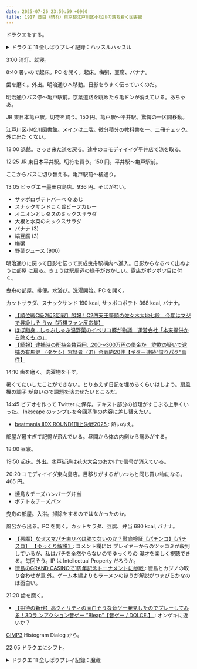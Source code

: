 ```yaml
---
date: 2025-07-26 23:59:59 +0900
title: 1917 日目（晴れ）東京都江戸川区小松川の落ち着く図書館
---
```


ドラクエをする。

<details><summary>ドラクエ 11 全しばりプレイ記録：ハッスルハッスル</summary>
<p>レベル 77 くらい。連武討魔行参の試練。ギリギリ 15 手。ひかりの杖を素材にしてかがやきの杖を鍛造。ベロニカに。</p>

<p>ハッスルじじい戦。何度も挑戦して一時間半かけて倒した。こいつはメチャクチャ。
ロウとベロニカを上手く使うのがいいのか。
爺を先に倒しても手下が残っていると厄介。
最後に生き残るのが主人公とマルティナというのはやり方が良くないのだろう。納得がいかない出来なのでもう一回戦いたい。</p>

<p>マリンヌ先生の依頼がやっと終わる。長かった。防具なしだもの。
その報酬によりトレビアンな鍛冶をする。他にも武器を打ち直す。</p>
</details>

3:00 消灯。就寝。

8:40 暑いので起床。PC を開く。起床。梅粥、豆腐、バナナ。

歯を磨く。外出。明治通りへ移動。日影をうまく伝っていくのだ。

明治通りバス停～亀戸駅前。京葉道路を眺めたら亀ドンが消えている。あちゃあ。

JR 東日本亀戸駅。切符を買う。150 円。亀戸駅～平井駅。驚愕の一区間移動。

<blockquote class="twitter-tweet"
  data-conversation="none"
  data-media-max-width="480" data-theme="dark" data-align="center">
<a href="https://twitter.com/showa_yojyo/status/1948981740971983345"></a>
</blockquote>

江戸川区小松川図書館。メインは二階。微分積分の教科書を一、二冊チェック。外に出た
くない。

12:00 退館。さっき来た道を戻る。途中のコモディイイダ平井店で涼を取る。

12:25 JR 東日本平井駅。切符を買う。150 円。平井駅～亀戸駅前。

ここからバスに切り替える。亀戸駅前～橘通り。

13:05 ビッグエー墨田京島店。936 円。そばがない。

* サッポロポテトバーベ Q あじ
* スナックサンドこく旨ビーフカレー
* オニオンとレタスのミックスサラダ
* 大根と水菜のミックスサラダ
* バナナ (3)
* 絹豆腐 (3)
* 梅粥
* 野菜ジュース (900)

明治通りに戻って日影を伝って京成曳舟駅構内へ進入。日影からなるべく出ぬように部屋
に戻る。きょうは駅周辺の様子がおかしい。露店がポツポツ目に付く。

曳舟の部屋。排便。水浴び。洗濯開始。PC を開く。

カットサラダ、スナックサンド 190 kcal, サッポロポテト 368 kcal, バナナ。

* [【順位戦C級2組3回戦】朗報！C2四天王筆頭の佐々木大地七段　今期はマジで昇級しそ
  うｗ【将棋ファン反応集】](https://www.youtube.com/watch?v=BvkbGX7ghv4)
* [ほぼ脂身…しゃぶしゃぶ温野菜のイベリコ豚が物議　運営会社「本来提供から除くも
  の」](https://www.youtube.com/watch?v=UZ6LdR6hfKs)
* [【続報】逮捕時の所持金数百円…200～300万円の借金か　詐欺の疑いで逮捕の有馬健
  （タケシ）容疑者（31）余罪約20件【ギター連続“借りパク”事件】
  ](https://www.youtube.com/watch?v=s8mrZiO_OHs)

14:10 歯を磨く。洗濯物を干す。

暑くてたいしたことができない。とりあえず日記を埋めるくらいはしよう。扇風機の調子
が良いので課題を済ませたいところだ。

14:45 ビデオを作って Twitter に保存。テキスト部分の処理がすこぶる上手くいった。
Inkscape のテンプレを今回基準の内容に差し替えたい。

* [beatmania IIDX ROUND1頂上決戦2025
  ](https://www.youtube.com/watch?v=t2OY4di5QYw): 熱いねえ。

部屋が暑すぎて記憶が飛んでいる。昼間から体の内側から痛みがする。

18:00 昼寝。

19:50 起床。外出。水戸街道は花火大会のおかげで信号が消えている。

20:20 コモディイイダ東向島店。目移りがするがいつもと同じ買い物になる。465 円。

* 焼鳥＆チーズハンバーグ弁当
* ポテト＆チーズパン

曳舟の部屋。入浴。掃除をするのではなかったのか。

風呂から出る。PC を開く。カットサラダ、豆腐、弁当 680 kcal, バナナ。

* [【悪魔】なぜスマパチ東リベは勝てないのか？徹底検証【パチンコ】【パチスロ】
  【ゆっくり解説】](https://www.youtube.com/watch?v=8UYm4OpP67k): コメント欄には
  プレイヤーからのツッコミが殺到しているが、私はパチを全然やらないのでゆっくりの
  漫才を楽しく視聴できる。毎回そう。IP は Intellectual Property だろうか。
* [徳島のGRAND CASINOで1周年記念トーナメントに参戦
  ](https://www.youtube.com/watch?v=qfQAnnrcJu8): 徳島とカジノの取り合わせが意
  外。ゲーム本編よりもラーメンのほうが解説がつまびらかなのは面白い。

21:20 歯を磨く。

* [【期待の新作】高クオリティの面白そうな音ゲー発見したのでプレーしてみる！3Dラ
  ンアクション音ゲー ”Bleap”【音ゲー / DOLCE.】
  ](https://www.youtube.com/watch?v=2mIHSEWEM5I): オンゲキに近いか？

[GIMP3] Histogram Dialog から。

22:05 ドラクエにシフト。

<details><summary>ドラクエ 11 全しばりプレイ記録：魔竜</summary>
<p>連武討魔行四をやりかけるがやめる。</p>

<p>ネドラ戦を二時間近く挑む。HP がオレンジ色になりかけるところまでは行くが、手数が圧倒的に不足。
レベル 78 で勝てないこともなさそうだが、キツイには変わりないのでいったん保留。別の事件を解決しに行こう。
敵は完全三回攻撃で、一回はやけつく息またはおたけび、二回はのしかかり or ギラグレイド or 闇の息 or 打撃とかだろうか。
行動縛りはセーニャのキラキラポーンを上手く使えということだろう。防ぐ手段が他に思いつかない。</p>
</details>

[GIMP3]: <https://docs.gimp.org/3.0/en/>
